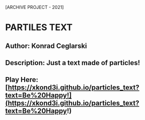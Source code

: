 [ARCHIVE PROJECT - 2021]

# PARTILES TEXT
## Author: Konrad Ceglarski
## Description: Just a text made of particles!
## Play Here: [https://xkond3i.github.io/particles_text?text=Be%20Happy!](https://xkond3i.github.io/particles_text?text=Be%20Happy!)
